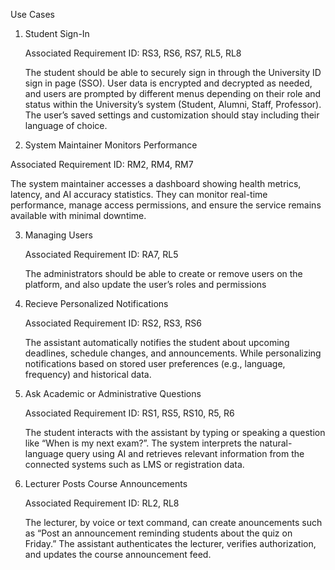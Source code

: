 Use Cases

1. Student Sign-In

    Associated Requirement ID: RS3, RS6, RS7, RL5, RL8
 
   The student should be able to securely sign in through the University ID sign in page (SSO). User data is encrypted and decrypted as needed, and users are prompted by different menus depending on their role and status within the University’s system (Student, Alumni, Staff, Professor). The user’s saved settings and customization should stay including their language of choice.

2. System Maintainer Monitors Performance

  Associated Requirement ID: RM2, RM4, RM7

  The system maintainer accesses a dashboard showing health metrics, latency, and AI accuracy statistics. They can monitor real-time performance, manage access permissions, and ensure the service remains available with minimal downtime.

3. Managing Users
 
    Associated Requirement ID: RA7, RL5

    The administrators should be able to create or remove users on the platform, and also update the user’s roles and permissions

4. Recieve Personalized Notifications

      Associated Requirement ID: RS2, RS3, RS6

     The assistant automatically notifies the student about upcoming deadlines, schedule changes, and announcements. While personalizing notifications based on stored user preferences (e.g., language, frequency) and historical data.

5. Ask Academic or Administrative Questions

      Associated Requirement ID: RS1, RS5, RS10, R5, R6
 
      The student interacts with the assistant by typing or speaking a question like “When is my next exam?”. The system interprets the natural-language query using AI and retrieves relevant information from the connected systems such as LMS or registration data.

6. Lecturer Posts Course Announcements
 
      Associated Requirement ID: RL2, RL8
 
      The lecturer, by voice or text command, can create anouncements such as “Post an announcement reminding students about the quiz on Friday.” The assistant authenticates the lecturer, verifies authorization, and updates the course announcement feed.
